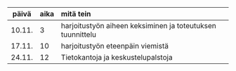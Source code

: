 | päivä | aika | mitä tein  |
| :----:|:-----| :-----|
| 10.11. | 3    | harjoitustyön aiheen keksiminen ja toteutuksen tuunnittelu |
| 17.11. | 10    | harjoitustyön eteenpäin viemistä |
| 24.11. | 12    | Tietokantoja ja keskustelupalstoja |
